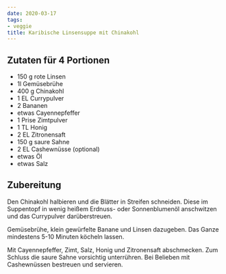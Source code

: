 ```yaml
---
date: 2020-03-17
tags:
- veggie
title: Karibische Linsensuppe mit Chinakohl
---
```


## Zutaten für 4 Portionen
- 150 g 	rote Linsen
- 1l 		Gemüsebrühe
- 400 g 	Chinakohl
- 1 EL 		Currypulver
- 2 		Bananen
- etwas 	Cayennepfeffer
- 1 Prise	Zimtpulver
- 1 TL 		Honig
- 2 EL 		Zitronensaft
- 150 g 	saure Sahne
- 2 EL 		Cashewnüsse (optional)
- etwas 	Öl
- etwas 	Salz

## Zubereitung
Den Chinakohl halbieren und die Blätter in Streifen schneiden. Diese im Suppentopf in wenig heißem Erdnuss- oder Sonnenblumenöl anschwitzen und das Currypulver darüberstreuen.

Gemüsebrühe, klein gewürfelte Banane und Linsen dazugeben. Das Ganze mindestens 5-10 Minuten köcheln lassen.

Mit Cayennepfeffer, Zimt, Salz, Honig und Zitronensaft abschmecken. Zum Schluss die saure Sahne vorsichtig unterrühren. Bei Belieben mit Cashewnüssen bestreuen und servieren.
